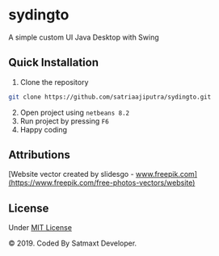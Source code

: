 # sydingto
A simple custom UI Java Desktop with Swing

## Quick Installation
1. Clone the repository
```bash
git clone https://github.com/satriaajiputra/sydingto.git
```
2. Open project using ``netbeans 8.2``
3. Run project by pressing ``F6``
4. Happy coding

## Attributions
[Website vector created by slidesgo - www.freepik.com](https://www.freepik.com/free-photos-vectors/website)

## License
Under [MIT License](LICENSE)

&copy; 2019. Coded By Satmaxt Developer.